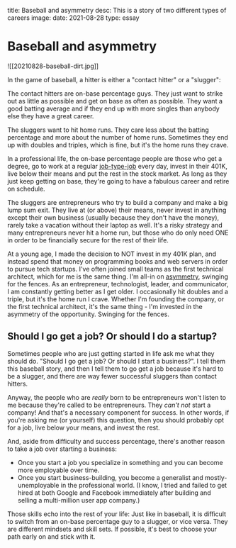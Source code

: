 title: Baseball and asymmetry
desc: This is a story of two different types of careers
image: 
date: 2021-08-28
type: essay

# Baseball and asymmetry

![[20210828-baseball-dirt.jpg]]

In the game of baseball, a hitter is either a "contact hitter" or a "slugger":

The contact hitters are on-base percentage guys. They just want to strike out as little as possible and get on base as often as possible. They want a good batting average and if they end up with more singles than anybody else they have a great career.

The sluggers want to hit home runs. They care less about the batting percentage and more about the number of home runs. Sometimes they end up with doubles and triples, which is fine, but it's the home runs they crave.

In a professional life, the on-base percentage people are those who get a degree, go to work at a regular [job-type-job](https://www.youtube.com/watch?v=DU0_XCfxHyg) every day, invest in their 401K, live below their means and put the rest in the stock market. As long as they just keep getting on base, they're going to have a fabulous career and retire on schedule.

The sluggers are entrepreneurs who try to build a company and make a big lump sum exit. They live at (or above) their means, never invest in anything except their own business (usually because they don't have the money), rarely take a vacation without their laptop as well. It's a risky strategy and many entrepreneurs never hit a home run, but those who do only need ONE in order to be financially secure for the rest of their life.

At a young age, I made the decision to NOT invest in my 401K plan, and instead spend that money on programming books and web servers in order to pursue tech startups. I've often joined small teams as the first technical architect, which for me is the same thing. I'm all-in on [asymmetry](https://travis.giggy.com/miki/106.008.html), swinging for the fences. As an entrepreneur, technologist, leader, and communicator, I am constantly getting better as I get older. I occasionally hit doubles and a triple, but it's the home run I crave. Whether I'm founding the company, or the first technical architect, it's the same thing - I'm invested in the asymmetry of the opportunity. Swinging for the fences.

## Should I go get a job? Or should I do a startup?

Sometimes people who are just getting started in life ask me what they should do. "Should I go get a job? Or should I start a business?". I tell them this baseball story, and then I tell them to go get a job because it's hard to be a slugger, and there are way fewer successful sluggers than contact hitters. 

Anyway, the people who are _really_ born to be entrepreneurs won't listen to me because they're called to be entrepreneurs. They _can't not_ start a company! And that's a necessary component for success. In other words, if you're asking me (or yourself) this question, then you should probably opt for a job, live below your means, and invest the rest.

And, aside from difficulty and success percentage, there's another reason to take a job over starting a business: 
- Once you start a job you specialize in something and you can become more employable over time.
- Once you start business-building, you become a generalist and mostly-unemployable in the professional world. (I know, I tried and failed to get hired at both Google and Facebook immediately after building and selling a multi-million user app company.)

Those skills echo into the rest of your life: Just like in baseball, it is difficult to switch from an on-base percentage guy to a slugger, or vice versa. They are different mindsets and skill sets. If possible, it's best to choose your path early on and stick with it. 

